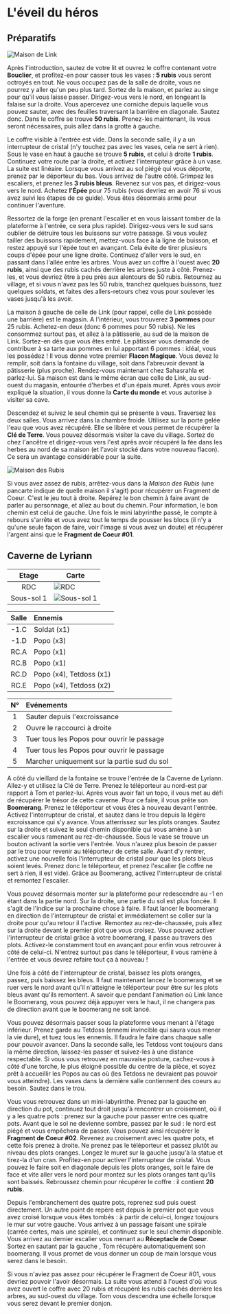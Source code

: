 # L'éveil du héros

## Préparatifs

![Maison de Link](img/house-cave/link-house.png)

Après l'introduction, sautez de votre lit et ouvrez le coffre contenant votre **Bouclier**, et profitez-en pour casser tous les vases : **5 rubis** vous seront octroyés en tout. Ne vous occupez pas de la salle de droite, vous ne pourrez y aller qu'un peu plus tard. Sortez de la maison, et parlez au singe pour qu'il vous laisse passer. Dirigez-vous vers le nord, en longeant la falaise sur la droite. Vous apercevez une corniche depuis laquelle vous pouvez sauter, avec des feuilles traversant la barrière en diagonale. Sautez donc. Dans le coffre se trouve **50 rubis**. Prenez-les maintenant, ils vous seront nécessaires, puis allez dans la grotte à gauche.

Le coffre visible à l'entrée est vide. Dans la seconde salle, il y a un interrupteur de cristal (n'y touchez pas avec les vases, cela ne sert à rien). Sous le vase en haut à gauche se trouve **5 rubis**, et celui à droite **1 rubis**. Continuez votre route par la droite, et activez l'interrupteur grâce à un vase. La suite est linéaire. Lorsque vous arrivez au sol piégé qui vous déporte, prenez par le déporteur du bas. Vous arrivez de l'autre côté. Grimpez les escaliers, et prenez les **3 rubis bleus**. Revenez sur vos pas, et dirigez-vous vers le nord. Achetez **l'Épée** pour 75 rubis (vous devriez en avoir 76 si vous avez suivi les étapes de ce guide). Vous êtes désormais armé pour continuer l'aventure.

Ressortez de la forge (en prenant l'escalier et en vous laissant tomber de la plateforme à l'entrée, ce sera plus rapide). Dirigez-vous vers le sud sans oublier de détruire tous les buissons sur votre passage. Si vous voulez tailler des buissons rapidement, mettez-vous face à la ligne de buisson, et restez appuyé sur l'épée tout en avançant. Cela évite de tirer plusieurs coups d'épée pour une ligne droite. Continuez d'aller vers le sud, en passant dans l'allée entre les arbres. Vous avez un coffre à l'ouest avec **20 rubis**, ainsi que des rubis cachés derrière les arbres juste à côté. Prenez-les, et vous devriez être à peu près aux alentours de 50 rubis. Retournez au village, et si vous n'avez pas les 50 rubis, tranchez quelques buissons, tuez quelques soldats, et faites des allers-retours chez vous pour soulever les vases jusqu'à les avoir.

La maison à gauche de celle de Link (pour rappel, celle de Link possède une barrière) est le magasin. A l'intérieur, vous trouverez **3 pommes** pour 25 rubis. Achetez-en deux (donc 6 pommes pour 50 rubis). Ne les consommez surtout pas, et allez à la pâtisserie, au sud de la maison de Link. Sortez-en dès que vous êtes entré. Le pâtissier vous demande de contribuer à sa tarte aux pommes en lui apportant 6 pommes : idéal, vous les possédez ! Il vous donne votre premier **Flacon Magique**. Vous devez le remplir, soit dans la fontaine du village, soit dans l'abreuvoir devant la pâtisserie (plus proche). Rendez-vous maintenant chez Sahasrahla et parlez-lui. Sa maison est dans le même écran que celle de Link, au sud-ouest du magasin, entourée d'herbes et d'un épais muret. Après vous avoir expliqué la situation, il vous donne la **Carte du monde** et vous autorise à visiter sa cave.

Descendez et suivez le seul chemin qui se présente à vous. Traversez les deux salles. Vous arrivez dans la chambre froide. Utilisez sur la porte gelée l'eau que vous avez récupéré. Elle se libère et vous permet de récupérer la **Clé de Terre**. Vous pouvez désormais visiter la cave du village. Sortez de chez l'ancêtre et dirigez-vous vers l'est après avoir récupéré la fée dans les herbes au nord de sa maison (et l'avoir stocké dans votre nouveau flacon). Ce sera un avantage considérable pour la suite.

![Maison des Rubis](img/house-cave/rupees-house.png)

Si vous avez assez de rubis, arrêtez-vous dans la *Maison des Rubis* (une pancarte indique de quelle maison il s'agit) pour récupérer un Fragment de Coeur. C'est le jeu tout à droite. Repérez le bon chemin à faire avant de parler au personnage, et allez au bout du chemin. Pour information, le bon chemin est celui de gauche. Une fois le mini labyrinthe passé, le compte à rebours s'arrête et vous avez tout le temps de pousser les blocs (il n'y a qu'une seule façon de faire, voir l'image si vous avez un doute) et récupérer l'argent ainsi que le **Fragment de Coeur #01**.

## Caverne de Lyriann

| Etage | Carte |
|:--:|--|
| RDC | ![RDC](img/dungeons/00-lyriann-cave-1f.png) |
| Sous-sol 1 | ![Sous-sol 1](img/dungeons/00-lyriann-cave-b1.png) |

| Salle | Ennemis |
|:-----:|:--------|
| -1.C  | Soldat (x1) |
| -1.D  | Popo (x3) |
| RC.A  | Popo (x1) |
| RC.B  | Popo (x1) |
| RC.D  | Popo (x4), Tetdoss (x1) |
| RC.E  | Popo (x4), Tetdoss (x2) |


| N° | Evénements |
|:--:|:-----------|
| 1 | Sauter depuis l'excroissance |
| 2 | Ouvre le raccourci à droite |
| 3 | Tuer tous les Popos pour ouvrir le passage |
| 4 | Tuer tous les Popos pour ouvrir le passage |
| 5 | Marcher uniquement sur la partie sud du sol |

A côté du vieillard de la fontaine se trouve l'entrée de la Caverne de Lyriann. Allez-y et utilisez la Clé de Terre. Prenez le téléporteur au nord-est par rapport à Tom et parlez-lui. Après vous avoir fait un topo, il vous met au défi de récupérer le trésor de cette caverne. Pour ce faire, il vous prête son **Boomerang**. Prenez le téléporteur et vous êtes à nouveau devant l'entrée. Activez l'interrupteur de cristal, et sautez dans le trou depuis la légère excroissance qui s'y avance. Vous atterrissez sur les plots oranges. Sautez sur la droite et suivez le seul chemin disponible qui vous amène à un escalier vous ramenant au rez-de-chaussée. Sous le vase se trouve un bouton activant la sortie vers l'entrée. Vous n'aurez plus besoin de passer par le trou pour revenir au téléporteur de cette salle. Avant d'y rentrer, activez une nouvelle fois l'interrupteur de cristal pour que les plots bleus soient levés. Prenez donc le téléporteur, et prenez l'escalier (le coffre ne sert à rien, il est vide). Grâce au Boomerang, activez l'interrupteur de cristal et remontez l'escalier.

Vous pouvez désormais monter sur la plateforme pour redescendre au -1 en étant dans la partie nord. Sur la droite, une partie du sol est plus foncée. Il s'agit de l'indice sur la prochaine chose à faire. Il faut lancer le boomerang en direction de l'interrupteur de cristal et immédiatement se coller sur la droite pour qu'au retour il l'active. Remontez au rez-de-chaussée, puis allez sur la droite devant le premier plot que vous croisez. Vous pouvez activer l'interrupteur de cristal grâce à votre boomerang, il passe au travers des plots. Activez-le constamment tout en avançant pour enfin vous retrouver à côté de celui-ci. N'entrez surtout pas dans le téléporteur, il vous ramène à l'entrée et vous devrez refaire tout ça à nouveau !

Une fois à côté de l'interrupteur de cristal, baissez les plots oranges, passez, puis baissez les bleus. Il faut maintenant lancez le boomerang et se ruer vers le nord avant qu'il n'atteigne le téléporteur pour être sur les plots bleus avant qu'ils remontent. A savoir que pendant l'animation où Link lance le Boomerang, vous pouvez déjà appuyer vers le haut, il ne changera pas de direction avant que le boomerang ne soit lancé.

Vous pouvez désormais passer sous la plateforme vous menant à l'étage inférieur. Prenez garde au Tetdoss (ennemi invincible qui saura vous mener la vie dure), et tuez tous les ennemis. Il faudra le faire dans chaque salle pour pouvoir avancer. Dans la seconde salle, les Tetdoss vont toujours dans la même direction, laissez-les passer et suivez-les à une distance respectable. Si vous vous retrouvez en mauvaise posture, cachez-vous à côté d'une torche, le plus éloigné possible du centre de la pièce, et soyez prêt à accueillir les Popos au cas où (les Tetdoss ne devraient pas pouvoir vous atteindre). Les vases dans la dernière salle contiennent des coeurs au besoin. Sautez dans le trou.

Vous vous retrouvez dans un mini-labyrinthe. Prenez par la gauche en direction du pot, continuez tout droit jusqu'à rencontrer un croisement, où il y a les quatre pots : prenez sur la gauche pour passer entre ces quatre pots. Avant que le sol ne devienne sombre, passez par le sud : le nord est piégé et vous empêchera de passer. Vous pouvez ainsi récupérer le **Fragment de Coeur #02**. Revenez au croisement avec les quatre pots, et cette fois prenez à droite. Ne prenez pas le téléporteur et passez plutôt au niveau des plots oranges. Longez le muret sur la gauche jusqu'à la statue et tirez-la d'un cran. Profitez-en pour activer l'interrupteur de cristal. Vous pouvez le faire soit en diagonale depuis les plots oranges, soit le faire de face et vite aller vers le nord pour montez sur les plots oranges tant qu'ils sont baissés. Rebroussez chemin pour récupérer le coffre : il contient **20 rubis**.

Depuis l'embranchement des quatre pots, reprenez sud puis ouest directement. Un autre point de repère est depuis le premier pot que vous avez croisé lorsque vous êtes tombés : à partir de celui-ci, longez toujours le mur sur votre gauche. Vous arrivez à un passage faisant une spirale (carrée certes, mais une spirale), et continuez sur le seul chemin disponible. Vous arrivez au dernier escalier vous menant au **Réceptacle de Coeur**. Sortez en sautant par la gauche , Tom récupère automatiquement son boomerang. Il vous promet de vous donner un coup de main lorsque vous serez dans le besoin.

Si vous n'aviez pas assez pour récupérer le Fragment de Coeur #01, vous devriez pouvoir l'avoir désormais. La suite vous attend à l'ouest d'où vous avez ouvert le coffre avec 20 rubis et récupéré les rubis cachés derrière les arbres, au sud-ouest du village. Tom vous descendra une échelle lorsque vous serez devant le premier donjon.